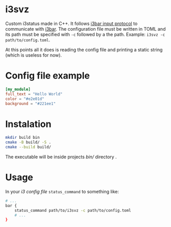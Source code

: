 # i3svz

Custom i3status made in C++. It follows [i3bar input protocol](https://i3wm.org/docs/i3bar-protocol.html) to communicate with [i3bar](i3wm.org). The configuration file must be written in TOML and its path must be specified with `-c` followed by a the path. Example: `i3svz -c path/to/config.toml`.

At this points all it does is reading the config file and printing a static string (which is useless for now).

# Config file example

```toml
[my_module]
full_text = "Hello World"
color = "#e2e01d"
background = "#221ee1"
```

# Instalation

```bash
mkdir build bin
cmake -B build/ -S .
cmake --build build/
```

The executable will be inside projects *bin/* directory .

# Usage

In your *i3 config file* `status_command` to something like:

```bash
# ...
bar {
    status_command path/to/i3svz -c path/to/config.toml
    # ...
}
```
